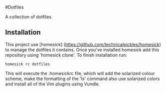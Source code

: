 #Dotfiles

A collection of dotfiles.

## Installation

This project use [homesick] (https://github.com/technicalpickles/homesick) to manage the dotfiles it contains. Once you've installed homesick add this repository using 'homesick clone'. To finish installation run:

`homesick rc dotfiles`

This will execute the .homesickrc file, which will add the solarized colour scheme, make the formatting of the 'ls' command also use solarized colors and install all of the Vim plugins using Vundle.

